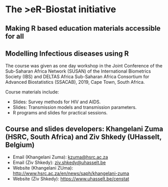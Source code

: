 # The >eR-Biostat initiative
## Making R based education materials accessible for all

## Modelling Infectious diseases using R
The course was given as one day workshop in the Joint Conference of the Sub-Saharan Africa Network (SUSAN) of the International Biometrics Society (IBS) and DELTAS Africa Sub-Saharan Africa Consortium for Advanced Biostatistics (SSACAB),  2019, Cape Town, South Africa.

Course materials include:

* Slides: Survey methods for HIV and AIDS.
* Slides: Transmission models and transmission parameters.
* R programs and slides for practical sessions.

## Course and slides developers: Khangelani Zuma (HSRC, South Africa) and Ziv Shkedy (UHasselt, Belgium) 
 * Email (Khangelani Zuma): kzuma@hsrc.ac.za 
 * Email (Ziv Shkedy): ziv.shkedy@uhasselt.be
 * Website (Khangelani ZUma): http://www.hsrc.ac.za/en/news/saph/khangelani-zuma
 * Website (Ziv Shkedy): https://www.uhasselt.be/censtat 
